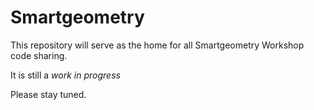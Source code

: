 Smartgeometry
=============

This repository will serve as the home for all Smartgeometry Workshop code sharing.

It is still a *work in progress*

Please stay tuned.
